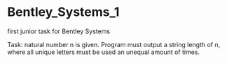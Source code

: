 # Bentley_Systems_1
first junior task for Bentley Systems

Task: natural number n is given. Program must output a string length of n, where all unique letters must be used an unequal amount of times.
